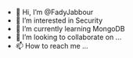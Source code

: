 - 👋 Hi, I’m @FadyJabbour
- 👀 I’m interested in Security
- 🌱 I’m currently learning MongoDB
- 💞️ I’m looking to collaborate on ...
- 📫 How to reach me ...

<!---
FadyJabbour/FadyJabbour is a ✨ special ✨ repository because its `README.md` (this file) appears on your GitHub profile.
You can click the Preview link to take a look at your changes.
--->
